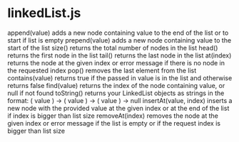 # linkedList.js

append(value) adds a new node containing value to the end of the list or to start if list is empty
prepend(value) adds a new node containing value to the start of the list
size() returns the total number of nodes in the list
head() returns the first node in the list
tail() returns the last node in the list
at(index) returns the node at the given index or error message if there is no node in the requested index
pop() removes the last element from the list
contains(value) returns true if the passed in value is in the list and otherwise returns false
find(value) returns the index of the node containing value, or null if not found
toString() returns your LinkedList objects as strings in the format: ( value ) -> ( value ) -> ( value ) -> null
insertAt(value, index) inserts a new node with the provided value at the given index or at the end of the list if index is bigger than list size
removeAt(index) removes the node at the given index or error message if the list is empty or if the request index is bigger than list size